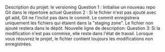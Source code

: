 Description du projet:
le versioning 
Question 1 : Initialise un nouveau repo Git dans le répertoire actuel
Question 2 : Si le fichier n'est pas ajouté avec git add, Git ne l'inclut pas dans le commit. Le commit enregistrera uniquement les fichiers qui étaient dans la "staging zone". Le fichier non ajouté restera dans le dépôt.
Nouvelle ligne de description:
Question 3: Si la modification n'est pas commise, elle reste dans l'état de travail. Lorsque vous réouvrez le projet, le fichier contient toujours les modifications non enregistrées.
